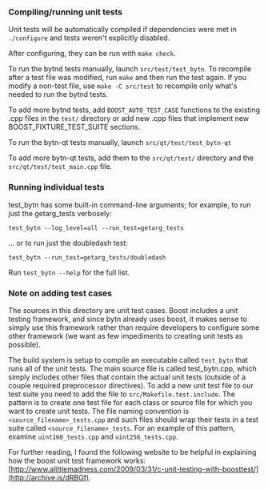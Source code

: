### Compiling/running unit tests

Unit tests will be automatically compiled if dependencies were met in `./configure`
and tests weren't explicitly disabled.

After configuring, they can be run with `make check`.

To run the bytnd tests manually, launch `src/test/test_bytn`. To recompile
after a test file was modified, run `make` and then run the test again. If you
modify a non-test file, use `make -C src/test` to recompile only what's needed
to run the bytnd tests.

To add more bytnd tests, add `BOOST_AUTO_TEST_CASE` functions to the existing
.cpp files in the `test/` directory or add new .cpp files that
implement new BOOST_FIXTURE_TEST_SUITE sections.

To run the bytn-qt tests manually, launch `src/qt/test/test_bytn-qt`

To add more bytn-qt tests, add them to the `src/qt/test/` directory and
the `src/qt/test/test_main.cpp` file.

### Running individual tests

test_bytn has some built-in command-line arguments; for
example, to run just the getarg_tests verbosely:

    test_bytn --log_level=all --run_test=getarg_tests

... or to run just the doubledash test:

    test_bytn --run_test=getarg_tests/doubledash

Run `test_bytn --help` for the full list.

### Note on adding test cases

The sources in this directory are unit test cases.  Boost includes a
unit testing framework, and since bytn already uses boost, it makes
sense to simply use this framework rather than require developers to
configure some other framework (we want as few impediments to creating
unit tests as possible).

The build system is setup to compile an executable called `test_bytn`
that runs all of the unit tests.  The main source file is called
test_bytn.cpp, which simply includes other files that contain the
actual unit tests (outside of a couple required preprocessor
directives). To add a new unit test file to our test suite you need
to add the file to `src/Makefile.test.include`. The pattern is to
create one test file for each class or source file for which you want
to create unit tests.  The file naming convention is
`<source_filename>_tests.cpp` and such files should wrap their tests
in a test suite called `<source_filename>_tests`.  For an example of
this pattern, examine `uint160_tests.cpp` and `uint256_tests.cpp`.

For further reading, I found the following website to be helpful in
explaining how the boost unit test framework works:
[http://www.alittlemadness.com/2009/03/31/c-unit-testing-with-boosttest/](http://archive.is/dRBGf).
